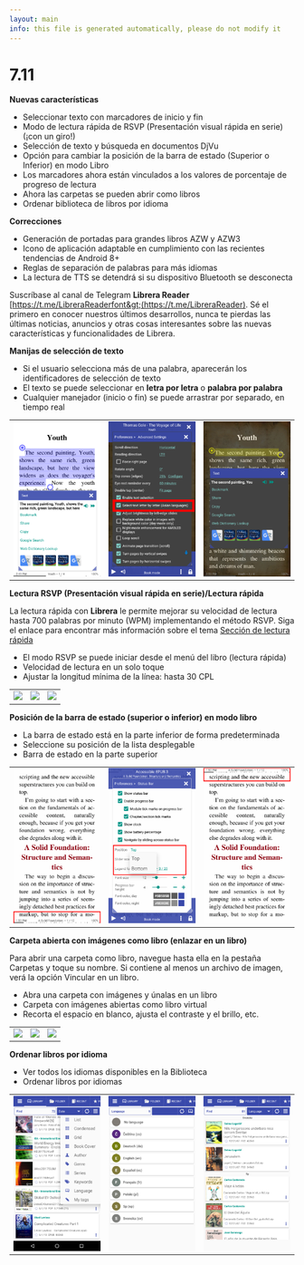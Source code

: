 ```yaml
---
layout: main
info: this file is generated automatically, please do not modify it
---
```


# 7.11

**Nuevas características**

* Seleccionar texto con marcadores de inicio y fin
* Modo de lectura rápida de RSVP (Presentación visual rápida en serie) (¡con un giro!)
* Selección de texto y búsqueda en documentos DjVu
* Opción para cambiar la posición de la barra de estado (Superior o Inferior) en modo Libro
* Los marcadores ahora están vinculados a los valores de porcentaje de progreso de lectura
* Ahora las carpetas se pueden abrir como libros
* Ordenar biblioteca de libros por idioma

**Correcciones**

* Generación de portadas para grandes libros AZW y AZW3
* Icono de aplicación adaptable en cumplimiento con las recientes tendencias de Android 8+
* Reglas de separación de palabras para más idiomas
* La lectura de TTS se detendrá si su dispositivo Bluetooth se desconecta

Suscríbase al canal de Telegram **Librera Reader** [https://t.me/LibreraReaderfont&gt;(https://t.me/LibreraReader). Sé el primero en conocer nuestros últimos desarrollos, nunca te pierdas las últimas noticias, anuncios y otras cosas interesantes sobre las nuevas características y funcionalidades de Librera.

**Manijas de selección de texto**

* Si el usuario selecciona más de una palabra, aparecerán los identificadores de selección de texto
* El texto se puede seleccionar en **letra por letra** o **palabra por palabra**
* Cualquier manejador (inicio o fin) se puede arrastrar por separado, en tiempo real

||||
|-|-|-|
|![](4.png)|![](5.png)|![](6.png)|

**Lectura RSVP (Presentación visual rápida en serie)/Lectura rápida**

La lectura rápida con **Librera** le permite mejorar su velocidad de lectura hasta 700 palabras por minuto (WPM) implementando el método RSVP.
Siga el enlace para encontrar más información sobre el tema [Sección de lectura rápida](/wiki/manual/Rapid-Serial-Visual-Presentation/es)

* El modo RSVP se puede iniciar desde el menú del libro (lectura rápida)
* Velocidad de lectura en un solo toque
* Ajustar la longitud mínima de la línea: hasta 30 CPL

||||
|-|-|-|
|![](/wiki/manual/Rapid-Serial-Visual-Presentation/1.png)|![](/wiki/manual/Rapid-Serial-Visual-Presentation/2.png)|![](/wiki/manual/Rapid-Serial-Visual-Presentation/3.png)|

**Posición de la barra de estado (superior o inferior) en modo libro**

* La barra de estado está en la parte inferior de forma predeterminada
* Seleccione su posición de la lista desplegable
* Barra de estado en la parte superior

||||
|-|-|-|
|![](1.png)|![](2.png)|![](3.png)|

**Carpeta abierta con imágenes como libro (enlazar en un libro)**

Para abrir una carpeta como libro, navegue hasta ella en la pestaña Carpetas y toque su nombre. Si contiene al menos un archivo de imagen, verá la opción Vincular en un libro.

* Abra una carpeta con imágenes y únalas en un libro
* Carpeta con imágenes abiertas como libro virtual
* Recorta el espacio en blanco, ajusta el contraste y el brillo, etc.

||||
|-|-|-|
|![](/wiki/manual/Open-Folder-With-Images-As-A-Book/1.png)|![](/wiki/manual/Open-Folder-With-Images-As-A-Book/2.png)|![](/wiki/manual/Open-Folder-With-Images-As-A-Book/3.png)|

**Ordenar libros por idioma**

* Ver todos los idiomas disponibles en la Biblioteca
* Ordenar libros por idiomas

||||
|-|-|-|
|![](7.png)|![](8.png)|![](9.png)|


